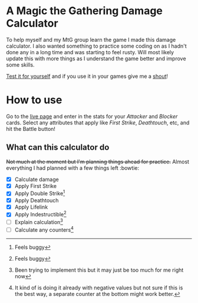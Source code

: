 # A Magic the Gathering Damage Calculator

To help myself and my MtG group learn the game I made this damage calculator. I also wanted something to practice some coding on as I hadn't done any in a long time and was starting to feel rusty. Will most likely update this with more things as I understand the game better and improve some skills.

[Test it for yourself](https://haideraliakmal.github.io/mtg-calculator) and if you use it in your games give me a [shout](https://twitter.com/haideraliakmal)!

# How to use

Go to the [live page](https://haideraliakmal.github.io/mtg-calculator) and enter in the stats for your *Attacker* and *Blocker* cards. Select any attributes that apply like *First Strike*, *Deathtouch*, etc, and hit the Battle button!

## What can this calculator do

~~Not much at the moment but I'm planning things ahead for practice.~~ Almost everything I had planned with a few things left :bowtie:

- [x] Calculate damage
- [x] Apply First Strike
- [x] Apply Double Strike[^3]
- [x] Apply Deathtouch
- [x] Apply Lifelink
- [x] Apply Indestructible[^3]
- [ ] Explain calculation[^1]
- [ ] Calculate any counters[^2]

[^1]: Been trying to implement this but it may just be too much for me right now
[^2]: It kind of is doing it already with negative values but not sure if this is the best way, a separate counter at the bottom might work better.
[^3]: Feels buggy
